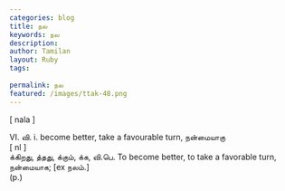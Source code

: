 ```yaml
---
categories: blog
title: நல
keywords: நல
description: 
author: Tamilan
layout: Ruby
tags: 
 
permalink: நல
featured: /images/ttak-48.png
---
```

  
[ nala ]  
  
VI. வி. i. become better, take a favourable turn, நன்மையாகு  
[ nl ]  
க்கிறது, த்தது, க்கும், க்க, வி.பெ. To become better, to take a favorable turn, நன்மையாக; [ex நலம்.]  
(p.)